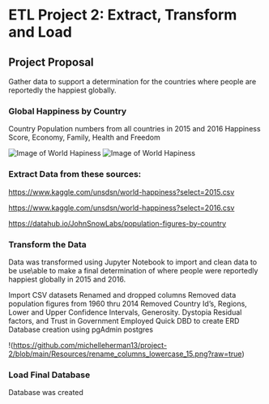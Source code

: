 # ETL Project 2: Extract, Transform and Load 

## Project Proposal

Gather data to support a determination for the countries where people are reportedly the happiest globally.  


### Global Happiness by Country

Country Population numbers from all countries in 2015 and 2016
Happiness Score, Economy, Family, Health and Freedom


![Image of World Hapiness](https://www.herd.org.np/uploads/frontend/blogscoverphoto/1480669639-whr-logo.png)
![Image of World Hapiness](https://whatworkswellbeing.files.wordpress.com/2016/03/160311-whr-2016-happy-ppl-opt.jpg)

### Extract Data from these sources: 
 
https://www.kaggle.com/unsdsn/world-happiness?select=2015.csv

https://www.kaggle.com/unsdsn/world-happiness?select=2016.csv

https://datahub.io/JohnSnowLabs/population-figures-by-country


### Transform the Data 

Data was transformed using Jupyter Notebook to import and clean data to be use\able to make a final determination of where people were reportedly happiest globally in 2015 and 2016. 

Import CSV datasets 
Renamed and dropped columns 
Removed data population figures from 1960 thru 2014 
Removed Country Id’s, Regions, Lower and Upper Confidence Intervals,  Generosity. Dystopia Residual factors, and Trust in Government 
Employed Quick DBD to create ERD 
Database creation using pgAdmin postgres


!(https://github.com/michelleherman13/project-2/blob/main/Resources/rename_columns_lowercase_15.png?raw=true)
### Load Final Database 

Database was created 



